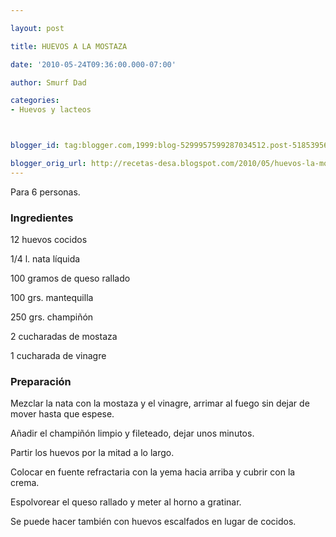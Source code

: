 ```yaml
---

layout: post

title: HUEVOS A LA MOSTAZA

date: '2010-05-24T09:36:00.000-07:00'

author: Smurf Dad

categories:
- Huevos y lacteos



blogger_id: tag:blogger.com,1999:blog-5299957599287034512.post-5185395683836446405

blogger_orig_url: http://recetas-desa.blogspot.com/2010/05/huevos-la-mostaza.html
---
```


Para 6 personas.

<h3>Ingredientes</h3>

12 huevos cocidos

1/4 l. nata líquida

100 gramos de queso rallado

100 grs. mantequilla

250 grs. champiñón

2 cucharadas de mostaza

1 cucharada de vinagre

<h3>Preparación</h3>

Mezclar la nata con la mostaza y el vinagre, arrimar al fuego sin dejar de mover hasta que espese.

Añadir el champiñón limpio y fileteado, dejar unos minutos.

Partir los huevos por la mitad a lo largo.

Colocar en fuente refractaria con la yema hacia arriba y cubrir con la crema.

Espolvorear el queso rallado y meter al horno a gratinar.

Se puede hacer también con huevos escalfados en lugar de cocidos.